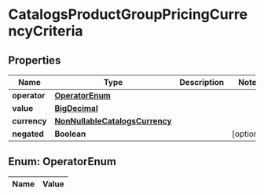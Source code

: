 

# CatalogsProductGroupPricingCurrencyCriteria

## Properties

Name | Type | Description | Notes
------------ | ------------- | ------------- | -------------
**operator** | [**OperatorEnum**](#OperatorEnum) |  | 
**value** | [**BigDecimal**](BigDecimal.md) |  | 
**currency** | [**NonNullableCatalogsCurrency**](NonNullableCatalogsCurrency.md) |  | 
**negated** | **Boolean** |  |  [optional]


## Enum: OperatorEnum

Name | Value
---- | -----




